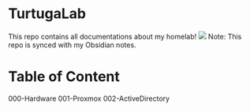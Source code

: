# TurtugaLab
This repo contains all documentations about my homelab!
![](SS/SS-10212025.jpg)
Note: This repo is synced with my Obsidian notes.

# Table of Content
000-Hardware
001-Proxmox
002-ActiveDirectory